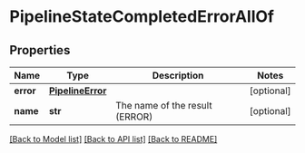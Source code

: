 # PipelineStateCompletedErrorAllOf

## Properties
Name | Type | Description | Notes
------------ | ------------- | ------------- | -------------
**error** | [**PipelineError**](PipelineError.md) |  | [optional] 
**name** | **str** | The name of the result (ERROR) | [optional] 

[[Back to Model list]](../README.md#documentation-for-models) [[Back to API list]](../README.md#documentation-for-api-endpoints) [[Back to README]](../README.md)


